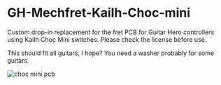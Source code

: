 # GH-Mechfret-Kailh-Choc-mini
Custom drop-in replacement for the fret PCB for Guitar Hero controllers using Kailh Choc Mini switches. Please check the license before use.

This should fit all guitars, I hope? You need a washer probably for some guitars.

![choc mini pcb](https://github.com/Crafty-The-Fox/GH-Mechfret-Kailh-Choc-mini/assets/59181698/f0753b52-1e3e-4979-a182-523197cda684)
